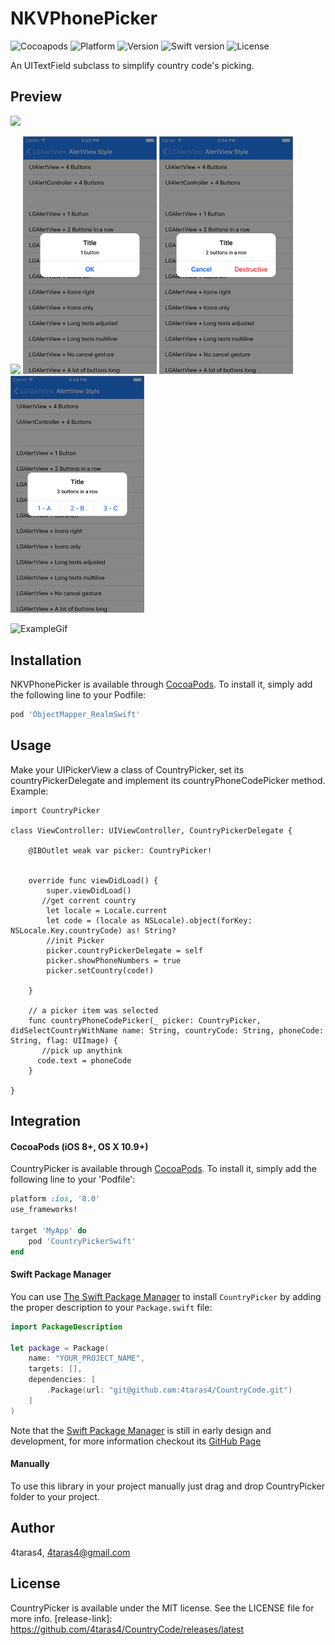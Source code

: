 # NKVPhonePicker

![Cocoapods](https://img.shields.io/badge/pod-available-brightgreen.svg?style=flat)
![Platform](https://img.shields.io/badge/platform-ios-blue.svg?style=flat)
![Version](https://img.shields.io/badge/version-0.1.0-blue.svg?style=flat)
![Swift version](https://img.shields.io/badge/Swift-3.0-orange.svg?style=flat)
![License](https://img.shields.io/badge/license-MIT-lightgrey.svg?style=flat)

An UITextField subclass to simplify country code's picking.

## Preview
![](https://github.com/NikKovIos/NKVPhonePicker/tree/master/RepoAssets/Example.gif)

<img src="https://github.com/NikKovIos/NKVPhonePicker/tree/master/RepoAssets/Example.gif" width="214"/> <img src="https://raw.githubusercontent.com/Friend-LGA/ReadmeFiles/e86caa0a37236d03642747a379f4a92f5384c317/LGAlertView/Default_Alert_View/1.png" width="214"/> <img src="https://raw.githubusercontent.com/Friend-LGA/ReadmeFiles/e86caa0a37236d03642747a379f4a92f5384c317/LGAlertView/Default_Alert_View/2.png" width="214"/> <img src="https://raw.githubusercontent.com/Friend-LGA/ReadmeFiles/e86caa0a37236d03642747a379f4a92f5384c317/LGAlertView/Default_Alert_View/3.png" width="214"/>

![ExampleGif](https://github.com/NikKovIos/NKVPhonePicker/tree/master/RepoAssets/Example.gif "ExampleGif")

## Installation

NKVPhonePicker is available through [CocoaPods](http://cocoapods.org). To install
it, simply add the following line to your Podfile:

```ruby
pod 'ObjectMapper_RealmSwift'
```

## Usage

Make your UIPickerView a class of CountryPicker, set its countryPickerDelegate and implement its countryPhoneCodePicker method.
Example:
```
import CountryPicker

class ViewController: UIViewController, CountryPickerDelegate {

    @IBOutlet weak var picker: CountryPicker!
   
    
    override func viewDidLoad() {
        super.viewDidLoad()
       //get corrent country
        let locale = Locale.current
        let code = (locale as NSLocale).object(forKey: NSLocale.Key.countryCode) as! String?
        //init Picker
        picker.countryPickerDelegate = self
        picker.showPhoneNumbers = true
        picker.setCountry(code!)

    }
    
    // a picker item was selected
    func countryPhoneCodePicker(_ picker: CountryPicker, didSelectCountryWithName name: String, countryCode: String, phoneCode: String, flag: UIImage) {
       //pick up anythink
      code.text = phoneCode
    }

}
```

## Integration

#### CocoaPods (iOS 8+, OS X 10.9+)

CountryPicker is available through [CocoaPods](http://cocoapods.org). To install
it, simply add the following line to your 'Podfile':

```ruby
platform :ios, '8.0'
use_frameworks!

target 'MyApp' do
    pod 'CountryPickerSwift'
end
```

#### Swift Package Manager

You can use [The Swift Package Manager](https://swift.org/package-manager) to install `CountryPicker` by adding the proper description to your `Package.swift` file:

```swift
import PackageDescription

let package = Package(
    name: "YOUR_PROJECT_NAME",
    targets: [],
    dependencies: [
        .Package(url: "git@github.com:4taras4/CountryCode.git")
    ]
)
```

Note that the [Swift Package Manager](https://swift.org/package-manager) is still in early design and development, for more information checkout its [GitHub Page](https://github.com/apple/swift-package-manager)

#### Manually

To use this library in your project manually just drag and drop CountryPicker folder to your project.

## Author

4taras4, 4taras4@gmail.com

## License

CountryPicker is available under the MIT license. See the LICENSE file for more info.
[release-link]: https://github.com/4taras4/CountryCode/releases/latest
